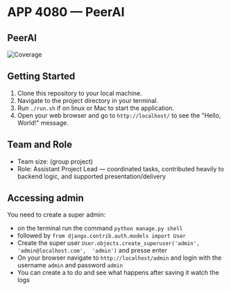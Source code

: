 # APP 4080 — PeerAI

## PeerAI

![Coverage](https://img.shields.io/badge/Coverage-75%25-brightgreen)

## Getting Started

1. Clone this repository to your local machine.
2. Navigate to the project directory in your terminal.
3. Run `./run.sh` if on linux or Mac to start the application.
4. Open your web browser and go to `http://localhost/` to see the "Hello, World!" message.

## Team and Role

* Team size: (group project)
* Role: Assistant Project Lead — coordinated tasks, contributed heavily to backend logic, and supported presentation/delivery

## Accessing admin

You need to create a super admin:

* on the terminal run the command `python manage.py shell`
* followed by `from django.contrib.auth.models import User`
* Create the super user `User.objects.create_superuser('admin', 'admin@localhost.com',  'admin')` and presse enter
* On your browser navigate to `http://localhost/admin` and login with the username `admin` and password `admin`
* You can create a to do and see what happens after saving it watch the logs
